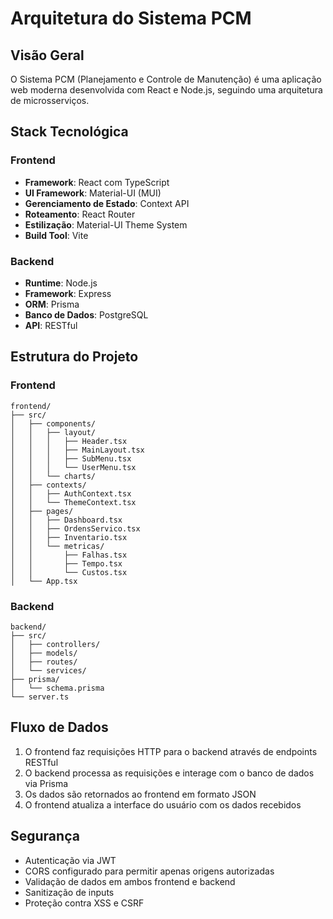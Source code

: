 # Arquitetura do Sistema PCM

## Visão Geral
O Sistema PCM (Planejamento e Controle de Manutenção) é uma aplicação web moderna desenvolvida com React e Node.js, seguindo uma arquitetura de microsserviços.

## Stack Tecnológica

### Frontend
- **Framework**: React com TypeScript
- **UI Framework**: Material-UI (MUI)
- **Gerenciamento de Estado**: Context API
- **Roteamento**: React Router
- **Estilização**: Material-UI Theme System
- **Build Tool**: Vite

### Backend
- **Runtime**: Node.js
- **Framework**: Express
- **ORM**: Prisma
- **Banco de Dados**: PostgreSQL
- **API**: RESTful

## Estrutura do Projeto

### Frontend
```
frontend/
├── src/
│   ├── components/
│   │   ├── layout/
│   │   │   ├── Header.tsx
│   │   │   ├── MainLayout.tsx
│   │   │   ├── SubMenu.tsx
│   │   │   └── UserMenu.tsx
│   │   └── charts/
│   ├── contexts/
│   │   ├── AuthContext.tsx
│   │   └── ThemeContext.tsx
│   ├── pages/
│   │   ├── Dashboard.tsx
│   │   ├── OrdensServico.tsx
│   │   ├── Inventario.tsx
│   │   └── metricas/
│   │       ├── Falhas.tsx
│   │       ├── Tempo.tsx
│   │       └── Custos.tsx
│   └── App.tsx
```

### Backend
```
backend/
├── src/
│   ├── controllers/
│   ├── models/
│   ├── routes/
│   └── services/
├── prisma/
│   └── schema.prisma
└── server.ts
```

## Fluxo de Dados
1. O frontend faz requisições HTTP para o backend através de endpoints RESTful
2. O backend processa as requisições e interage com o banco de dados via Prisma
3. Os dados são retornados ao frontend em formato JSON
4. O frontend atualiza a interface do usuário com os dados recebidos

## Segurança
- Autenticação via JWT
- CORS configurado para permitir apenas origens autorizadas
- Validação de dados em ambos frontend e backend
- Sanitização de inputs
- Proteção contra XSS e CSRF
